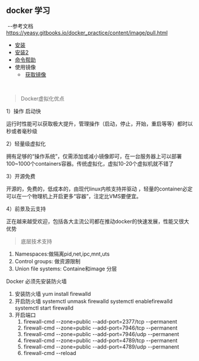 ## docker 学习

​	--参考文档<https://yeasy.gitbooks.io/docker_practice/content/image/pull.html>

- <a href="./安装.md">安装</a>
- <a href="./安装2.md">安装2</a>
- <a href="./命令帮助.md">命令帮助</a>
- 使用镜像
  - ​	<a href="./获取镜像.md">获取镜像</a>

​	

> Docker虚拟化优点

1）操作 启动快

​	运行时性能可以获取极大提升，管理操作（启动，停止，开始，重启等等）都时以秒或者毫秒级

2）轻量级虚拟化

​	拥有足够的“操作系统”，仅需添加或减小镜像即可，在一台服务器上可以部署100~1000个containers容器。传统虚拟化，虚拟10-20个虚拟机就不错了

3）开源免费

 开源的，免费的，低成本的，由现代linux内核支持并驱动 ，轻量的container必定可以在一个物理机上开启更多“容器”，注定比VMS要便宜。

4）前景及云支持

​	正在越来越受欢迎，包括各大主流公司都在推动docker的快速发展，性能又很大优势

> 底层技术支持

1. Namespaces:做隔离pid,net,ipc,mnt,uts
2. Control groups: 做资源限制
3. Union file systems: Containe和image 分层

Docker 必须先安装防火墙

1. 安装防火墙 yum install firewalld
2. 开启防火墙  systemctl unmask firewalld   systemctl enablefirewalld    systemctl start firewalld 
3. 开启端口 
   1. firewall-cmd --zone=public  --add-port=2377/tcp --permanent
   2. firewall-cmd --zone=public  --add-port=7946/tcp  --permanent
   3. firewall-cmd --zone=public  --add-port=7946/udp --permanent
   4. firewall-cmd --zone=public  --add-port=4789/tcp  --permanent
   5. firewall-cmd --zone=public  --add-port=4789/udp --permanent
   6. firewall-cmd --reload